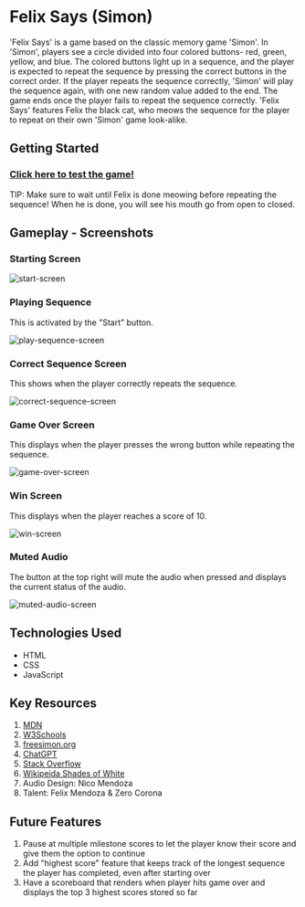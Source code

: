 # Felix Says (Simon)

'Felix Says' is a game based on the classic memory game 'Simon'. In 'Simon', players see a circle divided into four colored buttons- red, green, yellow, and blue. The colored buttons light up in a sequence, and the player is expected to repeat the sequence by pressing the correct buttons in the correct order. If the player repeats the sequence correctly, 'Simon' will play the sequence again, with one new random value added to the end. The game ends once the player fails to repeat the sequence correctly. 'Felix Says' features Felix the black cat, who meows the sequence for the player to repeat on their own 'Simon' game look-alike. 

## Getting Started

### [Click here to test the game!](https://laurencmendoza.github.io/felix-says-project-one/)

TIP: Make sure to wait until Felix is done meowing before repeating the sequence! When he is done, you will see his mouth go from open to closed. 

## Gameplay - Screenshots

<h3>Starting Screen</h3>

![start-screen](https://github.com/laurencmendoza/felix-says-project-demo/assets/137251999/4dd087e6-246b-4d2d-adf3-4974f59fbe0b)

<h3>Playing Sequence</h3> 
<p>This is activated by the "Start" button.</p>

![play-sequence-screen](https://github.com/laurencmendoza/felix-says-project-demo/assets/137251999/935ee5d9-3f65-407b-8fd2-f4ed11132172)

<h3>Correct Sequence Screen</h3>
<p>This shows when the player correctly repeats the sequence.</p>

![correct-sequence-screen](https://github.com/laurencmendoza/felix-says-project-demo/assets/137251999/4a5ed398-d4d1-40d1-acb7-2cf33dcc3157)

<h3>Game Over Screen</h3>
<p>This displays when the player presses the wrong button while repeating the sequence.</p>

![game-over-screen](https://github.com/laurencmendoza/felix-says-project-demo/assets/137251999/4e13ba7b-6f30-45f5-8384-5c182005fba4)

<h3>Win Screen</h3>
<p>This displays when the player reaches a score of 10.</p>

![win-screen](https://github.com/laurencmendoza/felix-says-project-demo/assets/137251999/9042b5b7-c2c0-4a94-a24e-49a4e1f2eb56)

<h3>Muted Audio</h3>
<p>The button at the top right will mute the audio when pressed and displays the current status of the audio.</p>

![muted-audio-screen](https://github.com/laurencmendoza/felix-says-project-demo/assets/137251999/2989538a-a0b6-4d90-9e02-ca715e4e4520)

## Technologies Used

- HTML
- CSS
- JavaScript

## Key Resources

1. [MDN](https://developer.mozilla.org/en-US/)
2. [W3Schools](https://www.w3schools.com/)
3. [freesimon.org](https://freesimon.org)
4. [ChatGPT](https://openai.com/blog/chatgpt)
5. [Stack Overflow](https://stackoverflow.com/questions/13002935/html5-audio-start-over)
5. [Wikipeida Shades of White](https://en.wikipedia.org/wiki/Shades_of_white)
6. Audio Design: Nico Mendoza
7. Talent: Felix Mendoza & Zero Corona

## Future Features

1. Pause at multiple milestone scores to let the player know their score and give them the option to continue
2. Add "highest score" feature that keeps track of the longest sequence the player has completed, even after starting over
3. Have a scoreboard that renders when player hits game over and displays the top 3 highest scores stored so far 
